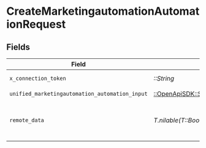 # CreateMarketingautomationAutomationRequest


## Fields

| Field                                                                                                                               | Type                                                                                                                                | Required                                                                                                                            | Description                                                                                                                         | Example                                                                                                                             |
| ----------------------------------------------------------------------------------------------------------------------------------- | ----------------------------------------------------------------------------------------------------------------------------------- | ----------------------------------------------------------------------------------------------------------------------------------- | ----------------------------------------------------------------------------------------------------------------------------------- | ----------------------------------------------------------------------------------------------------------------------------------- |
| `x_connection_token`                                                                                                                | *::String*                                                                                                                          | :heavy_check_mark:                                                                                                                  | The connection token                                                                                                                |                                                                                                                                     |
| `unified_marketingautomation_automation_input`                                                                                      | [::OpenApiSDK::Shared::UnifiedMarketingautomationAutomationInput](../../models/shared/unifiedmarketingautomationautomationinput.md) | :heavy_check_mark:                                                                                                                  | N/A                                                                                                                                 |                                                                                                                                     |
| `remote_data`                                                                                                                       | *T.nilable(T::Boolean)*                                                                                                             | :heavy_minus_sign:                                                                                                                  | Set to true to include data from the original Marketingautomation software.                                                         | false                                                                                                                               |